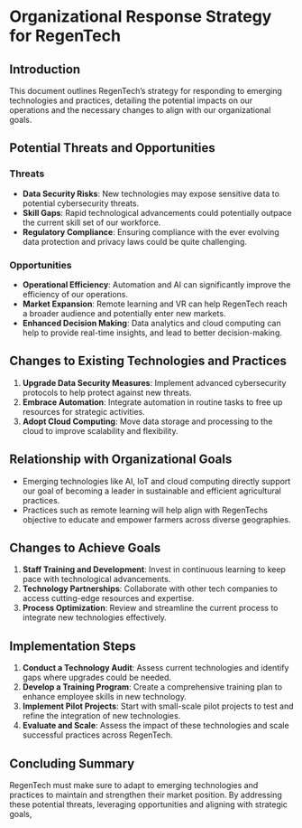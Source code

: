 # Organizational Response Strategy for RegenTech

## Introduction

This document outlines RegenTech’s strategy for responding to emerging technologies and practices, detailing the potential impacts on our operations and the necessary changes to align with our organizational goals.

## Potential Threats and Opportunities

### Threats

- **Data Security Risks**: New technologies may expose sensitive data to potential cybersecurity threats.
- **Skill Gaps**: Rapid technological advancements could potentially outpace the current skill set of our workforce.
- **Regulatory Compliance**: Ensuring compliance with the ever evolving data protection and privacy laws could be quite challenging.

### Opportunities

- **Operational Efficiency**: Automation and AI can significantly improve the efficiency of our operations.
- **Market Expansion**: Remote learning and VR can help RegenTech reach a broader audience and potentially enter new markets.
- **Enhanced Decision Making**: Data analytics and cloud computing can help to provide real-time insights, and lead to better decision-making.


## Changes to Existing Technologies and Practices

1. **Upgrade Data Security Measures**: Implement advanced cybersecurity protocols to help protect against new threats.
2. **Embrace Automation**: Integrate automation in routine tasks to free up resources for strategic activities.
3. **Adopt Cloud Computing**: Move data storage and processing to the cloud to improve scalability and flexibility.

## Relationship with Organizational Goals

- Emerging technologies like AI, IoT and cloud computing directly support our goal of becoming a leader in sustainable and efficient agricultural practices.
- Practices such as remote learning will help align with RegenTechs objective to educate and empower farmers across diverse geographies.

## Changes to Achieve Goals

1. **Staff Training and Development**: Invest in continuous learning to keep pace with technological advancements.
2. **Technology Partnerships**: Collaborate with other tech companies to access cutting-edge resources and expertise.
3. **Process Optimization**: Review and streamline the current process to integrate new technologies effectively.

## Implementation Steps

1. **Conduct a Technology Audit**: Assess current technologies and identify gaps where upgrades could be needed.
2. **Develop a Training Program**: Create a comprehensive training plan to enhance employee skills in new technology.
3. **Implement Pilot Projects**: Start with small-scale pilot projects to test and refine the integration of new technologies.
4. **Evaluate and Scale**: Assess the impact of these technologies and scale successful practices across RegenTech.

## Concluding Summary

RegenTech must make sure to adapt to emerging technologies and practices to maintain and strengthen their market position. By addressing these potential threats, leveraging opportunities and aligning with strategic goals, 
